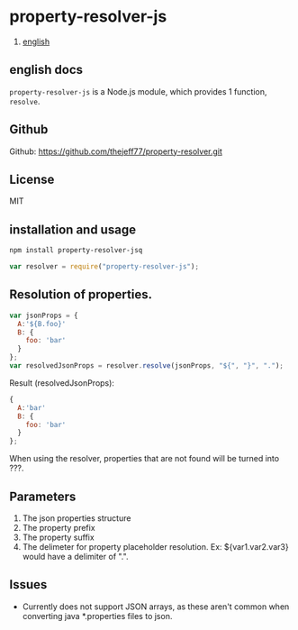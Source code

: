 # property-resolver-js

1. [english](#english-docs)

## english docs
`property-resolver-js` is a Node.js module, which provides 1 function, `resolve`.

## Github

Github: https://github.com/thejeff77/property-resolver.git

## License

MIT

## installation and usage

``` bash
npm install property-resolver-jsq
```

``` javascript
var resolver = require("property-resolver-js");
```

## Resolution of properties.

``` javascript
var jsonProps = {
  A:'${B.foo}'
  B: {
    foo: 'bar'
  }
};
var resolvedJsonProps = resolver.resolve(jsonProps, "${", "}", ".");
```

Result (resolvedJsonProps):
``` javascript
{
  A:'bar'
  B: {
    foo: 'bar'
  }
};
```

When using the resolver, properties that are not found will be turned into ???.

## Parameters

1. The json properties structure
2. The property prefix
3. The property suffix
4. The delimeter for property placeholder resolution. Ex: ${var1.var2.var3} would have a delimiter of ".".

## Issues

* Currently does not support JSON arrays, as these aren't common when converting java *.properties files to json.


